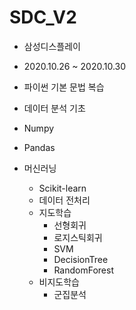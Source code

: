 # SDC_V2


* 삼성디스플레이
* 2020.10.26 ~ 2020.10.30


* 파이썬 기본 문법 복습 
* 데이터 분석 기초
* Numpy
* Pandas
* 머신러닝
  * Scikit-learn
  * 데이터 전처리
  * 지도학습
    * 선형회귀
    * 로지스틱회귀
    * SVM
    * DecisionTree
    * RandomForest
  * 비지도학습
    * 군집분석
